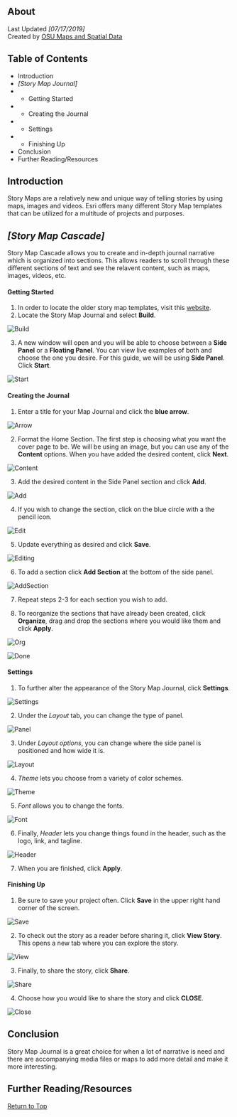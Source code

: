 ## About
Last Updated *[07/17/2019]*   
Created by [OSU Maps and Spatial Data](https://info.library.okstate.edu/map-room)


## Table of Contents
- Introduction 
- *[Story Map Journal]*
- - Getting Started
- - Creating the Journal
- - Settings
- - Finishing Up
- Conclusion
- Further Reading/Resources

## Introduction
Story Maps are a relatively new and unique way of telling stories by using maps, images and videos. Esri offers many different Story Map templates that can be utilized for a multitude of projects and purposes.

## *[Story Map Cascade]*
Story Map Cascade allows you to create and in-depth journal narrative which is organized into sections. This allows readers to scroll through these different sections of text and see the relavent content, such as maps, images, videos, etc. 

#### Getting Started
1. In order to locate the older story map templates, visit this [website](https://storymaps-classic.arcgis.com/en/app-list/?buildApp=true).
2. Locate the Story Map Journal and select **Build**.

![Build](images/Build.PNG)

3. A new window will open and you will be able to choose between a **Side Panel** or a **Floating Panel**. You can view live examples of both and choose the one you desire. For this guide, we will be using **Side Panel**. Click **Start**.

![Start](images/Start.PNG)

#### Creating the Journal
1. Enter a title for your Map Journal and click the **blue arrow**.

![Arrow](images/Arrow.PNG)

2. Format the Home Section. The first step is choosing what you want the cover page to be. We will be using an image, but you can use any of the **Content** options. When you have added the desired content, click **Next**.

![Content](images/Content.PNG)

3. Add the desired content in the Side Panel section and click **Add**.

![Add](images/Add.PNG)

4. If you wish to change the section, click on the blue circle with a the pencil icon. 

![Edit](images/Edit.PNG)

5. Update everything as desired and click **Save**.

![Editing](images/Editing.PNG)

6. To add a section click **Add Section** at the bottom of the side panel.

![AddSection](images/AddSection.PNG)

7. Repeat steps 2-3 for each section you wish to add. 

8. To reorganize the sections that have already been created, click **Organize**, drag and drop the sections where you would like them and click **Apply**.

![Org](images/Org.PNG)

![Done](images/Done.PNG)

#### Settings
1. To further alter the appearance of the Story Map Journal, click **Settings**.

![Settings](images/Settings.PNG)

2. Under the *Layout* tab, you can change the type of panel.

![Panel](images/Panel.PNG)

3. Under *Layout options*, you can change where the side panel is positioned and how wide it is.

![Layout](images/Layout.PNG)

4. *Theme* lets you choose from a variety of color schemes.

![Theme](images/Theme.PNG)

5. *Font* allows you to change the fonts.

![Font](images/Font.PNG)

6. Finally, *Header* lets you change things found in the header, such as the logo, link, and tagline.

![Header](images/Header.PNG)

7. When you are finished, click **Apply**.

#### Finishing Up
1. Be sure to save your project often. Click **Save** in the upper right hand corner of the screen.

![Save](images/Save.PNG)

2. To check out the story as a reader before sharing it, click **View Story**. This opens a new tab where you can explore the story.

![View](images/View.PNG)

3. Finally, to share the story, click **Share**.

![Share](images/Share.PNG)

4. Choose how you would like to share the story and click **CLOSE**.

![Close](images/Close.PNG)

## Conclusion
Story Map Journal is a great choice for when a lot of narrative is need and there are accompanying media files or maps to add more detail and make it more interesting.

## Further Reading/Resources


[Return to Top](#about)
